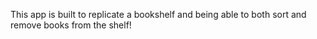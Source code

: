 This app is built to replicate a bookshelf and being able to both sort and remove books from the shelf!

